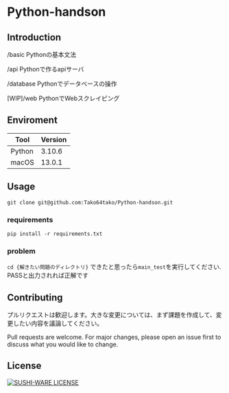 # Python-handson

## Introduction
/basic Pythonの基本文法

/api   Pythonで作るapiサーバ

/database Pythonでデータベースの操作

[WIP]/web PythonでWebスクレイピング

## Enviroment
| Tool | Version |
| ------ | -------|
| Python | 3.10.6 |
| macOS | 13.0.1 |

## Usage

``` git clone git@github.com:Tako64tako/Python-handson.git ```

### requirements
``` pip install -r requirements.txt ```

### problem
``` cd {解きたい問題のディレクトリ} ```
できたと思ったら```main_test```を実行してください.
PASSと出力されれば正解です

## Contributing

プルリクエストは歓迎します。大きな変更については、まず課題を作成して、変更したい内容を議論してください。

Pull requests are welcome. For major changes, please open an issue first to discuss what you would like to change.

## License

[![SUSHI-WARE LICENSE](https://img.shields.io/badge/license-SUSHI--WARE%F0%9F%8D%A3-blue.svg)](https://github.com/MakeNowJust/sushi-ware)
